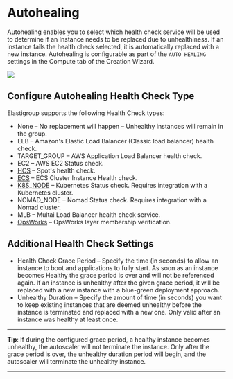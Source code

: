 # Autohealing

Autohealing enables you to select which health check service will be used to determine if an Instance needs to be replaced due to unhealthiness. If an instance fails the health check selected, it is automatically replaced with a new instance. Autohealing is configurable as part of the `AUTO HEALING` settings in the Compute tab of the Creation Wizard.

<img src="/elastigroup/_media/compute-autohealing-01.png" />

## Configure Autohealing Health Check Type

Elastigroup supports the following Health Check types:

- None – No replacement will happen – Unhealthy instances will remain in the group.
- ELB – Amazon's Elastic Load Balancer (Classic load balancer) health check.
- TARGET_GROUP – AWS Application Load Balancer health check.
- EC2 – AWS EC2 Status check.
- [HCS](elastigroup/tools-integrations/custom-health-check-service) – Spot's health check.
- [ECS](elastigroup/tutorials/configure-health-checks-and-autohealing) – ECS Cluster Instance Health check.
- [K8S_NODE](elastigroup/tools-integrations/kubernetes-with-elastigroup/configure-autohealing-for-kubernetes) – Kubernetes Status check. Requires integration with a Kubernetes cluster.
- NOMAD_NODE – Nomad Status check. Requires integration with a Nomad cluster.
- MLB – Multai Load Balancer health check service.
- [OpsWorks](elastigroup/tools-integrations/opsworks/opsworks-autohealing) – OpsWorks layer membership verification.

## Additional Health Check Settings

- Health Check Grace Period – Specify the time (in seconds) to allow an instance to boot and applications to fully start. As soon as an instance becomes Healthy the grace period is over and will not be referenced again. If an instance is unhealthy after the given grace period, it will be replaced with a new instance with a blue-green deployment approach.
- Unhealthy Duration – Specify the amount of time (in seconds) you want to keep existing instances that are deemed unhealthy before the instance is terminated and replaced with a new one. Only valid after an instance was healthy at least once.

---

**Tip**: If during the configured grace period, a healthy instance becomes unhealthy, the autoscaler will not terminate the instance. Only after the grace period is over, the unhealthy duration period will begin, and the autoscaler will terminate the unhealthy instance.

---
